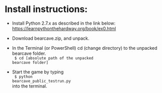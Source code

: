 # Install instructions:

* Install Python 2.7.x as described in the link below: <br>
https://learnpythonthehardway.org/book/ex0.html

* Download bearcave.zip, and unpack.

* In the Terminal (or PowerShell) cd (change directory) to the unpacked bearcave folder.<br>
<code> $ cd [absolute path of the unpacked bearcave folder]</code>

* Start the game by typing<br> 
<code> $ python bearcave_public_testrun.py</code><br>
into the terminal.

